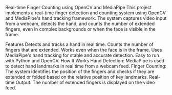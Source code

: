 Real-time Finger Counting using OpenCV and MediaPipe
This project implements a real-time finger detection and counting system using OpenCV and MediaPipe's hand tracking framework. The system captures video input from a webcam, detects the hand, and counts the number of extended fingers, even in complex backgrounds or when the face is visible in the frame.

Features
Detects and tracks a hand in real time.
Counts the number of fingers that are extended.
Works even when the face is in the frame.
Uses MediaPipe's hand tracking for stable and accurate detection.
Easy to run with Python and OpenCV.
How It Works
Hand Detection: MediaPipe is used to detect hand landmarks in real time from a webcam feed.
Finger Counting: The system identifies the position of the fingers and checks if they are extended or folded based on the relative position of key landmarks.
Real-time Output: The number of extended fingers is displayed on the video feed.
